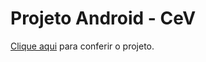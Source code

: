 # Projeto Android - CeV
<p><a href="https://abraao-reyys.github.io/projeto-android/">Clique aqui</a> para conferir o projeto.</p>

